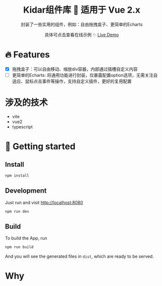 <h1 align="center">Kidar组件库 🍥 适用于 Vue 2.x</h1>

<p align="center">
  封装了一些实用的组件，例如：自由拖拽盒子、更简单的Echarts
</p>

<p align="center">
 具体可点击查看在线示例 ✨ <a href="https://kidarjs.github.io/kidar-vue-examples/">Live Demo</a>
</p>

# 🔥 Features

- [x] 拖拽盒子：可以自由移动、缩放div容器，内部通过插槽自定义内容
- [ ] 更简单的Echarts: 将通用功能进行封装，仅暴露配置option选项，无需关注自适应、鼠标点击事件等操作，支持自定义插件，更好的复用配置

# 涉及的技术
* vite
* vue2
* typescript

# 🚀 Getting started

## Install

```bash
npm install
```

## Development

Just run and visit [http://localhost:8080](http://localhost:8080)

```bash
npm run dev
```

## Build 

To build the App, run

```bash
npm run build
```

And you will see the generated files in `dist`, which are ready to be served.

# Why

